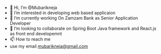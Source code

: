- 👋 Hi, I’m @Mubarikneja
- 👀 I’m interested in developing web based applicaion
- 🌱 I’m currently working On Zamzam Bank as Senior Application Developer
- 💞️ I’m looking to collaborate on Spring Boot Java framework and React.js as front end developemnt
- 📫 How to reach me 
- use my email mubarikneja@gmail.com

<!---
Mubarikneja/Mubarikneja is a ✨ special ✨ repository because its `README.md` (this file) appears on your GitHub profile.
You can click the Preview link to take a look at your changes.
--->
